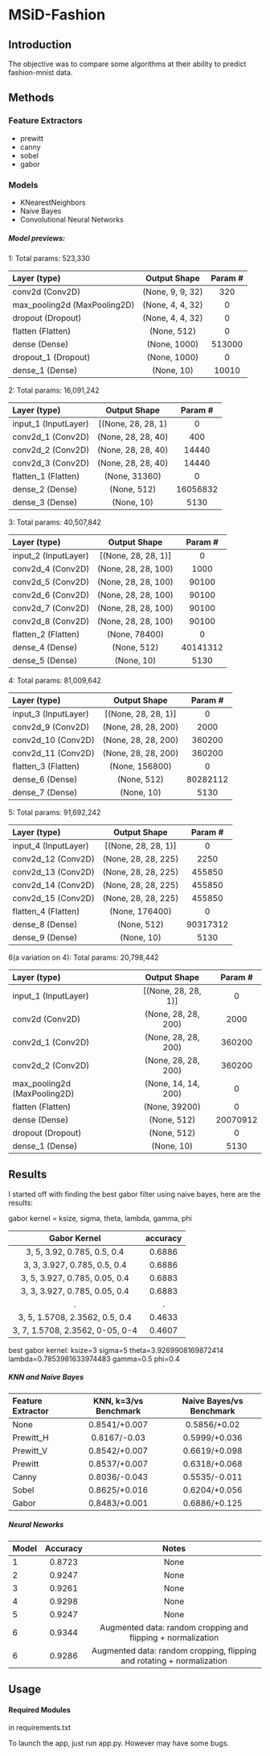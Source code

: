 # MSiD-Fashion

## Introduction
The objective was to compare some algorithms at their ability to predict fashion-mnist data.

## Methods

### Feature Extractors
- prewitt
- canny
- sobel
- gabor


### Models
- KNearestNeighbors
- Naive Bayes
- Convolutional Neural Networks
##### Model previews:
1: Total params: 523,330

Layer (type) |  Output Shape   |  Param #
:------------- | :-------------:| :-------------:
conv2d (Conv2D) | (None, 9, 9, 32) | 320
max_pooling2d (MaxPooling2D) | (None, 4, 4, 32) | 0
dropout (Dropout) | (None, 4, 4, 32) | 0
flatten (Flatten) | (None, 512) | 0
dense (Dense) | (None, 1000) | 513000
dropout_1 (Dropout) | (None, 1000) | 0 
dense_1 (Dense) | (None, 10) | 10010 

2: Total params: 16,091,242

Layer (type) |  Output Shape   |  Param #
:------------- | :-------------:| :-------------:
input_1 (InputLayer) | [(None, 28, 28, 1) | 0
conv2d_1 (Conv2D) | (None, 28, 28, 40) | 400
conv2d_2 (Conv2D) | (None, 28, 28, 40) | 14440
conv2d_3 (Conv2D) | (None, 28, 28, 40) | 14440
flatten_1 (Flatten) | (None, 31360) | 0
dense_2 (Dense) | (None, 512) | 16056832
dense_3 (Dense) | (None, 10) | 5130

3: Total params: 40,507,842

Layer (type) |  Output Shape   |  Param #
:------------- | :-------------:| :-------------:
input_2 (InputLayer) | [(None, 28, 28, 1)] | 0
conv2d_4 (Conv2D) | (None, 28, 28, 100) | 1000  
conv2d_5 (Conv2D) | (None, 28, 28, 100) | 90100 
conv2d_6 (Conv2D) | (None, 28, 28, 100) | 90100 
conv2d_7 (Conv2D) | (None, 28, 28, 100) | 90100 
conv2d_8 (Conv2D) | (None, 28, 28, 100) | 90100 
flatten_2 (Flatten) | (None, 78400) | 0  
dense_4 (Dense) | (None, 512) | 40141312
dense_5 (Dense) | (None, 10) | 5130

4:  Total params: 81,009,642

Layer (type) |  Output Shape   |  Param #
:------------- | :-------------:| :-------------:
input_3 (InputLayer) | [(None, 28, 28, 1)] | 0         
conv2d_9 (Conv2D) | (None, 28, 28, 200) | 2000      
conv2d_10 (Conv2D) | (None, 28, 28, 200) | 360200    
conv2d_11 (Conv2D) | (None, 28, 28, 200) | 360200    
flatten_3 (Flatten) | (None, 156800) | 0         
dense_6 (Dense) | (None, 512) | 80282112  
dense_7 (Dense) | (None, 10) | 5130 

5: Total params: 91,692,242

Layer (type) |  Output Shape   |  Param #
:------------- | :-------------:| :-------------:
input_4 (InputLayer)| [(None, 28, 28, 1)]| 0         
conv2d_12 (Conv2D)| (None, 28, 28, 225)| 2250      
conv2d_13 (Conv2D)| (None, 28, 28, 225)| 455850    
conv2d_14 (Conv2D)| (None, 28, 28, 225)| 455850    
conv2d_15 (Conv2D)| (None, 28, 28, 225)| 455850    
flatten_4 (Flatten)| (None, 176400)| 0         
dense_8 (Dense)| (None, 512)| 90317312  
dense_9 (Dense)| (None, 10)| 5130

6(a variation on 4): Total params: 20,798,442

Layer (type) |  Output Shape   |  Param #
:------------- | :-------------:| :-------------:
input_1 (InputLayer) | [(None, 28, 28, 1)] | 0
conv2d (Conv2D) | (None, 28, 28, 200) | 2000
conv2d_1 (Conv2D) | (None, 28, 28, 200) | 360200
conv2d_2 (Conv2D) | (None, 28, 28, 200) | 360200
max_pooling2d (MaxPooling2D) | (None, 14, 14, 200) | 0
flatten (Flatten) | (None, 39200) | 0
dense (Dense) | (None, 512) | 20070912
dropout (Dropout) | (None, 512) | 0
dense_1 (Dense) | (None, 10) | 5130

## Results
I started off with finding the best gabor filter using naive bayes, here are the results:

gabor kernel = ksize, sigma, theta, lambda, gamma, phi

Gabor Kernel | accuracy 
:-------------:| :-------------:
3, 5, 3.92, 0.785, 0.5, 0.4 | 0.6886 
3, 3, 3.927, 0.785, 0.5, 0.4 | 0.6886
3, 5, 3.927, 0.785, 0.05, 0.4 | 0.6883
3, 3, 3.927, 0.785, 0.05, 0.4 | 0.6883
. | .
3, 5, 1.5708, 2.3562, 0.5, 0.4 | 0.4633 
3, 7, 1.5708, 2.3562, 0-05, 0-4 | 0.4607

best gabor kernel:  ksize=3 sigma=5 theta=3.9269908169872414 lambda=0.7853981633974483 gamma=0.5 phi=0.4

##### KNN and Naive Bayes

Feature Extractor | KNN, k=3/vs Benchmark | Naive Bayes/vs Benchmark
:------------- | :-------------:| :-------------:
None |  0.8541/+0.007 | 0.5856/+0.02
Prewitt_H | 0.8167/-0.03 | 0.5999/+0.036
Prewitt_V | 0.8542/+0.007 | 0.6619/+0.098
Prewitt | 0.8537/+0.007 | 0.6318/+0.068
Canny | 0.8036/-0.043 | 0.5535/-0.011
Sobel | 0.8625/+0.016 | 0.6204/+0.056
Gabor | 0.8483/+0.001 | 0.6886/+0.125

##### Neural Neworks 

Model | Accuracy | Notes
:------------- | :-------------: | :-------------:
1 | 0.8723 | None
2 | 0.9247 | None
3 | 0.9261 | None
4 | 0.9298 | None
5 | 0.9247 | None
6 | 0.9344 | Augmented data: random cropping and flipping + normalization
6 | 0.9286 | Augmented data: random cropping, flipping and rotating + normalization

## Usage
#### Required Modules
in requirements.txt

To launch the app, just run app.py. However may have some bugs. 

